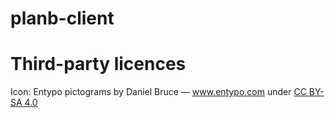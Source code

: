 # planb-client


# Third-party licences
Icon: Entypo pictograms by Daniel Bruce — www.entypo.com under [CC BY-SA 4.0](https://creativecommons.org/licenses/by-sa/4.0/)